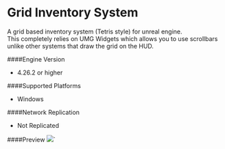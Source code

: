 # Grid Inventory System

A grid based inventory system (Tetris style) for unreal engine.
<br>
This completely relies on UMG Widgets which allows you to use scrollbars
unlike other systems that draw the grid on the HUD.

####Engine Version
+ 4.26.2 or higher

####Supported Platforms
+ Windows

####Network Replication
+ Not Replicated

####Preview
![](../../../../dfff0.gif)`
